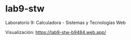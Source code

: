 # lab9-stw
Laboratorio 9: Calculadora - Sistemas y Tecnologías Web

Visualización: https://lab9-stw-b9484.web.app/
